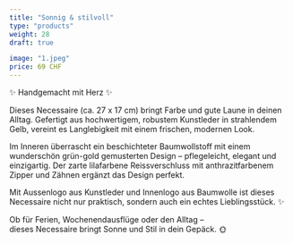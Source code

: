 ```yaml
---
title: "Sonnig & stilvoll"
type: "products"
weight: 28
draft: true

image: "1.jpeg"
price: 69 CHF
---
```


✨ Handgemacht mit Herz ✨

Dieses Necessaire (ca. 27 x 17 cm) bringt Farbe und gute Laune in deinen Alltag. Gefertigt aus hochwertigem, robustem Kunstleder in strahlendem Gelb, vereint es Langlebigkeit mit einem frischen, modernen Look.

Im Inneren überrascht ein beschichteter Baumwollstoff mit einem wunderschön grün-gold gemusterten Design – pflegeleicht, elegant und einzigartig. Der zarte lilafarbene Reissverschluss mit anthrazitfarbenem Zipper und Zähnen ergänzt das Design perfekt.

Mit Aussenlogo aus Kunstleder und Innenlogo aus Baumwolle ist dieses Necessaire nicht nur praktisch, sondern auch ein echtes Lieblingsstück. ✨

Ob für Ferien, Wochenendausflüge oder den Alltag –  
dieses Necessaire bringt Sonne und Stil in dein Gepäck. 🌞
